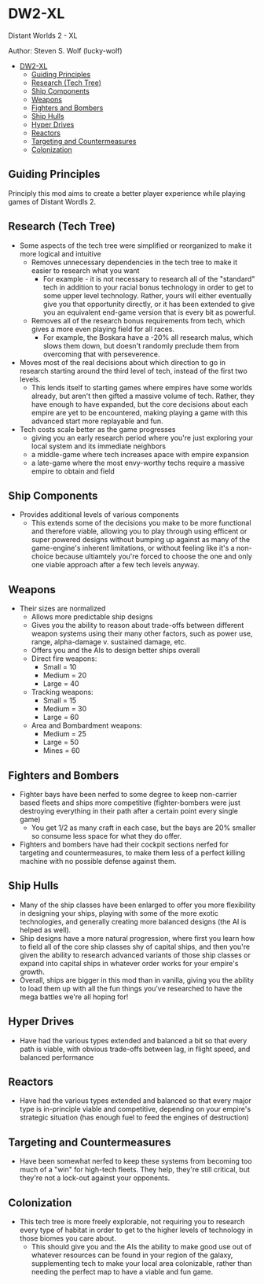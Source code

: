 # DW2-XL
Distant Worlds 2 - XL

Author: Steven S. Wolf (lucky-wolf)

- [DW2-XL](#dw2-xl)
	- [Guiding Principles](#guiding-principles)
	- [Research (Tech Tree)](#research-tech-tree)
	- [Ship Components](#ship-components)
	- [Weapons](#weapons)
	- [Fighters and Bombers](#fighters-and-bombers)
	- [Ship Hulls](#ship-hulls)
	- [Hyper Drives](#hyper-drives)
	- [Reactors](#reactors)
	- [Targeting and Countermeasures](#targeting-and-countermeasures)
	- [Colonization](#colonization)

## Guiding Principles
Principly this mod aims to create a better player experience while playing games of Distant Wordls 2.

## Research (Tech Tree)
- Some aspects of the tech tree were simplified or reorganized to make it more logical and intuitive
  - Removes unnecessary dependencies in the tech tree to make it easier to research what you want
    - For example - it is not necessary to research all of the "standard" tech in addition to your racial bonus technology in order to get to some upper level technology.  Rather, yours will either eventually give you that opportunity directly, or it has been extended to give you an equivalent end-game version that is every bit as powerful.
  - Removes all of the research bonus requirements from tech, which gives a more even playing field for all races.
    - For example, the Boskara have a -20% all research malus, which slows them down, but doesn't randomly preclude them from overcoming that with perseverence.
- Moves most of the real decisions about which direction to go in research starting around the third level of tech, instead of the first two levels.
  - This lends itself to starting games where empires have some worlds already, but aren't then gifted a massive volume of tech.  Rather, they have enough to have expanded, but the core decisions about each empire are yet to be encountered, making playing a game with this advanced start more replayable and fun.
- Tech costs scale better as the game progresses
  - giving you an early research period where you're just exploring your local system and its immediate neighbors
  - a middle-game where tech increases apace with empire expansion
  - a late-game where the most envy-worthy techs require a massive empire to obtain and field

## Ship Components
- Provides additional levels of various components
  - This extends some of the decisions you make to be more functional and therefore viable, allowing you to play through using efficent or super powered designs without bumping up against as many of the game-engine's inherent limitations, or without feeling like it's a non-choice because ultiamtely you're forced to choose the one and only one viable approach after a few tech levels anyway.

## Weapons
- Their sizes are normalized
  - Allows more predictable ship designs
  - Gives you the ability to reason about trade-offs between different weapon systems using their many other factors, such as power use, range, alpha-damage v. sustained damage, etc.
  - Offers you and the AIs to design better ships overall
  - Direct fire weapons:
    - Small = 10
    - Medium = 20
    - Large = 40
  - Tracking weapons:
    - Small = 15
    - Medium = 30
    - Large = 60
  - Area and Bombardment weapons:
    - Medium = 25
    - Large = 50
    - Mines = 60

## Fighters and Bombers
- Fighter bays have been nerfed to some degree to keep non-carrier based fleets and ships more competitive (fighter-bombers were just destroying everything in their path after a certain point every single game)
  - You get 1/2 as many craft in each case, but the bays are 20% smaller so consume less space for what they do offer.
- Fighters and bombers have had their cockpit sections nerfed for targeting and countermeasures, to make them less of a perfect killing machine with no possible defense against them.

## Ship Hulls
- Many of the ship classes have been enlarged to offer you more flexibility in designing your ships, playing with some of the more exotic technologies, and generally creating more balanced designs (the AI is helped as well).
- Ship designs have a more natural progression, where first you learn how to field all of the core ship classes shy of capital ships, and then you're given the ability to research advanced variants of those ship classes or expand into capital ships in whatever order works for your empire's growth.
- Overall, ships are bigger in this mod than in vanilla, giving you the ability to load them up with all the fun things you've researched to have the mega battles we're all hoping for!

## Hyper Drives
- Have had the various types extended and balanced a bit so that every path is viable, with obvious trade-offs between lag, in flight speed, and balanced performance

## Reactors
- Have had the various types extended and balanced so that every major type is in-principle viable and competitive, depending on your empire's strategic situation (has enough fuel to feed the engines of destruction)

## Targeting and Countermeasures
- Have been somewhat nerfed to keep these systems from becoming too much of a "win" for high-tech fleets.  They help, they're still critical, but they're not a lock-out against your opponents.

## Colonization
- This tech tree is more freely explorable, not requiring you to research every type of habitat in order to get to the higher levels of technology in those biomes you care about.
  - This should give you and the AIs the ability to make good use out of whatever resources can be found in your region of the galaxy, supplementing tech to make your local area colonizable, rather than needing the perfect map to have a viable and fun game.

